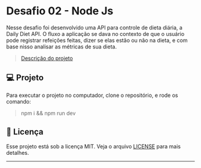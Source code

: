 # Desafio 02 - Node Js

Nesse desafio foi desenvolvido uma API para controle de dieta diária, a Daily Diet API.
O fluxo a aplicação se dava no contexto de que o usuário pode registrar refeições feitas, dizer se elas estão ou não na dieta, e com base nisso analisar as métricas de sua dieta.

> [Descrição do projeto](https://efficient-sloth-d85.notion.site/Desafio-02-be7cdb37aaf74ba898bc6336427fa410)

## 💻 Projeto
Para executar o projeto no computador, clone o repositório, e rode os comando:
> npm i && npm run dev

## 📝 Licença

Esse projeto está sob a licença MIT. Veja o arquivo [LICENSE](LICENSE) para mais detalhes.

---
